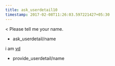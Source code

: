 ```yaml
---
title: ask_userdetail10
timestamp: 2017-02-08T11:26:03.597221427+05:30
---
```


< Please tell me your name.
* ask_userdetail/name

i am [vd](name)
* provide_userdetail/name
